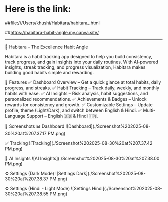 # Here is the link:
##file:///Users/khushi/Habitara/habitara_.html

##https://habitara-habit-angle.my.canva.site/

---

🌟 Habitara – The Excellence Habit Angle

Habitara is a habit tracking app designed to help you build consistency, track progress, and gain insights into your daily routines.
With AI-powered insights, streak tracking, and progress visualization, Habitara makes building good habits simple and rewarding.

🚀 Features
✅ Dashboard Overview – Get a quick glance at total habits, daily progress, and streaks.
✅ Habit Tracking – Track daily, weekly, and monthly habits with ease.
✅ AI Insights – Risk analysis, habit suggestions, and personalized recommendations.
✅ Achievements & Badges – Unlock rewards for consistency and growth.
✅ Customizable Settings – Update profile, theme (Light/Dark), and switch between English & Hindi.
✅ Multi-Language Support – English 🇺🇸 & Hindi 🇮🇳.


📸 Screenshots
📊 Dashboard
![Dashboard](./Screenshot%202025-08-30%20at%207.37.17 PM.png)

✅ Tracking
![Tracking](./Screenshot%202025-08-30%20at%207.37.42 PM.png)

🤖 AI Insights
![AI Insights](./Screenshot%202025-08-30%20at%207.38.00 PM.png)

⚙️ Settings (Dark Mode)
![Settings Dark](./Screenshot%202025-08-30%20at%207.38.37 PM.png)

⚙️ Settings (Hindi - Light Mode)
![Settings Hindi](./Screenshot%202025-08-30%20at%207.38.55 PM.png)


